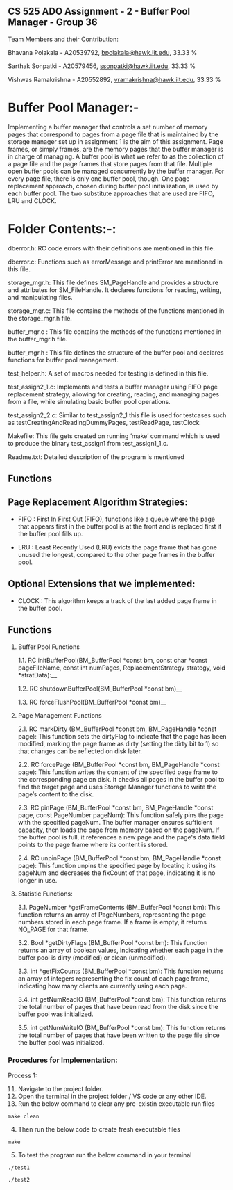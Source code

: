 ## CS 525 ADO Assignment - 2 - Buffer Pool Manager - Group 36

Team Members and their Contribution:

Bhavana  Polakala - A20539792, bpolakala@hawk.iit.edu, 33.33 %

Sarthak Sonpatki -  A20579456, ssonpatki@hawk.iit.edu, 33.33 %	

Vishwas Ramakrishna - A20552892, vramakrishna@hawk.iit.edu, 33.33 %		

# Buffer Pool Manager:-

Implementing a buffer manager that controls a set number of memory pages that correspond to pages from a page file that is maintained by the storage manager set up in assignment 1 is the aim of this assignment. Page frames, or simply frames, are the memory pages that the buffer manager is in charge of managing. A buffer pool is what we refer to as the collection of a page file and the page frames that store pages from that file. Multiple open buffer pools can be managed concurrently by the buffer manager. For every page file, there is only one buffer pool, though. One page replacement approach, chosen during buffer pool initialization, is used by each buffer pool. The two substitute approaches that are used are FIFO, LRU and CLOCK.

# Folder Contents:-:

 dberror.h: RC code errors with their definitions are mentioned in this file.

 dberror.c: Functions such as errorMessage and printError are mentioned in this file.

storage_mgr.h: This file defines SM_PageHandle and provides a structure and attributes for SM_FileHandle. It declares functions for reading, writing, and manipulating files.

storage_mgr.c: This file contains the methods of the functions mentioned in the storage_mgr.h file. 

buffer_mgr.c : This file contains the methods of the functions mentioned in the buffer_mgr.h file.

buffer_mgr.h : This file defines the structure of the buffer pool and declares functions for buffer pool management.

test_helper.h: A set of macros needed for testing is defined in this file.

test_assign2_1.c: Implements and tests a buffer manager using FIFO page replacement strategy, allowing for creating, reading, and managing pages from a file, while simulating basic buffer pool operations.

test_assign2_2.c: Similar to test_assign2_1 this file is used for testcases such as testCreatingAndReadingDummyPages, testReadPage, testClock

Makefile: This file gets created on running ‘make’ command which is used to produce the binary test_assign1 from test_assign1_1.c.

Readme.txt: Detailed description of the program is mentioned 
  
## Functions

## Page Replacement Algorithm Strategies:

- FIFO : First In First Out (FIFO), functions like a queue where the page that appears first in the buffer pool is at the front and is replaced first if the buffer pool fills up.

- LRU : Least Recently Used (LRU) evicts the page frame that has gone unused the longest, compared to the other page frames in the buffer pool.

## Optional Extensions that we implemented:

- CLOCK : This algorithm keeps a track of the last added page frame in the buffer pool.

## Functions

1) Buffer Pool Functions

	1.1. RC initBufferPool(BM_BufferPool *const bm, const char *const pageFileName, const int numPages, ReplacementStrategy strategy, void *stratData):__

	1.2. RC shutdownBufferPool(BM_BufferPool *const bm)__

	1.3. RC forceFlushPool(BM_BufferPool *const bm)__

2) Page Management Functions

	2.1. RC markDirty (BM_BufferPool *const bm, BM_PageHandle *const page): This function sets the dirtyFlag to indicate that the page has been modified, marking the page frame as dirty (setting the dirty bit to 1) so that changes can be reflected on disk later.

    2.2. RC forcePage (BM_BufferPool *const bm, BM_PageHandle *const page): This function writes the content of the specified page frame to the corresponding page on disk. It checks all pages in the buffer pool to find the target page and uses Storage Manager functions to write the page’s content to the disk.

    2.3. RC pinPage (BM_BufferPool *const bm, BM_PageHandle *const page, const PageNumber pageNum): This function safely pins the page with the specified pageNum. The buffer manager ensures sufficient capacity, then loads the page from memory based on the pageNum. If the buffer pool is full, it references a new page and the page's data field points to the page frame where its content is stored.

    2.4. RC unpinPage (BM_BufferPool *const bm, BM_PageHandle *const page): This function unpins the specified page by locating it using its pageNum and decreases the fixCount of that page, indicating it is no longer in use.

3) Statistic Functions:

	3.1. PageNumber *getFrameContents (BM_BufferPool *const bm): This function returns an array of PageNumbers, representing the page numbers stored in each page frame. If a frame is empty, it returns NO_PAGE for that frame.

    3.2. Bool *getDirtyFlags (BM_BufferPool *const bm): This function returns an array of boolean values, indicating whether each page in the buffer pool is dirty (modified) or clean (unmodified).

    3.3. int *getFixCounts (BM_BufferPool *const bm): This function returns an array of integers representing the fix count of each page frame, indicating how many clients are currently using each page.

    3.4. int getNumReadIO (BM_BufferPool *const bm): This function returns the total number of pages that have been read from the disk since the buffer pool was initialized.

    3.5. int getNumWriteIO (BM_BufferPool *const bm): This function returns the total number of pages that have been written to the page file since the buffer pool was initialized.

### Procedures for Implementation:
Process 1:

11) Navigate to the project folder.
2) Open the terminal in the project folder / VS code or any other IDE.
3) Run the below command to clear any pre-existin executable run files
```
make clean
```
4) Then run the below code to create fresh executable files
```
make
```
5) To test the program run the below command in your terminal
```
./test1

./test2  
```
